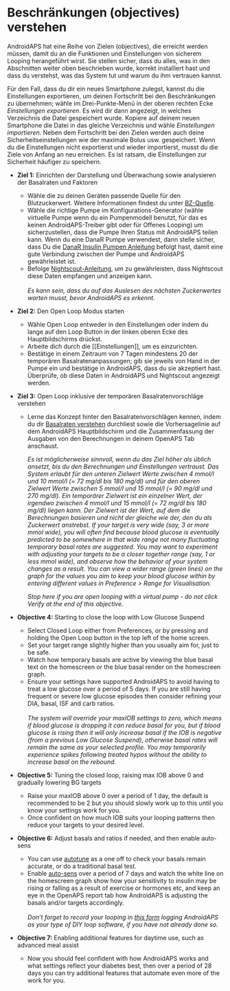 # Beschränkungen (objectives) verstehen

AndroidAPS hat eine Reihe von Zielen (objectives), die erreicht werden müssen, damit du an die Funktionen und Einstellungen von sicherem Looping herangeführt wirst. Sie stellen sicher, dass du alles, was in den Abschnitten weiter oben beschrieben wurde, korrekt installiert hast und dass du verstehst, was das System tut und warum du ihm vertrauen kannst.

Für den Fall, dass du dir ein neues Smartphone zulegst, kannst du die Einstellungen exportieren, um deinen Fortschritt bei den Beschränkungen zu übernehmen; wähle im Drei-Punkte-Menü in der oberen rechten Ecke *Einstellungen exportieren*. Es wird dir dann angezeigt, in welches Verzeichnis die Datei gespeichert wurde. Kopiere auf deinem neuen Smartphone die Datei in das gleiche Verzeichnis und wähle *Einstellungen importieren*. Neben dem Fortschritt bei den Zielen werden auch deine Sicherheitseinstellungen wie der maximale Bolus usw. gespeichert. Wenn du die Einstellungen nicht exportierst und wieder importierst, musst du die Ziele von Anfang an neu erreichen. Es ist ratsam, die Einstellungen zur Sicherheit häufiger zu speichern.  

* **Ziel 1:** Einrichten der Darstellung und Überwachung sowie analysieren der Basalraten und Faktoren 
  * Wähle die zu deinen Geräten passende Quelle für den Blutzuckerwert. Weitere Informationen findest du unter [BZ-Quelle](../Configration/BG-Source.html).
  * Wähle die richtige Pumpe im Konfigurations-Generator (wähle virtuelle Pumpe wenn du ein Pumpenmodell benutzt, für das es keinen AndroidAPS-Treiber gibt oder für Offenes Looping) um sicherzustellen, dass die Pumpe ihren Status mit AndroidAPS teilen kann. Wenn du eine DanaR Pumpe verwendest, dann stelle sicher, dass Du die [DanaR Insulin Pumpen Anleitung](../Confguration/DanaR-Insulin-Pump.html) befolgt hast, damit eine gute Verbindung zwischen der Pumpe und AndroidAPS gewährleistet ist.
  * Befolge [Nightscout-Anleitung](../Installin-AndroidAPS/Nightscout.html), um zu gewährleisten, dass Nightscout diese Daten empfangen und anzeigen kann. <br />  
    _Es kann sein, dass du auf das Auslesen des nächsten Zuckerwertes warten musst, bevor AndroidAPS es erkennt._
* **Ziel 2:** Den Open Loop Modus starten 
  * Wähle Open Loop entweder in den Einstellungen oder indem du lange auf den Loop Button in der linken oberen Ecke des Hauptbildschirms drückst.
  * Arbeite dich durch die [[Einstellungen]], um es einzurichten.
  * Bestätige in einem Zeitraum von 7 Tagen mindestens 20 der temporären Basalratenanpassungen; gib sie jeweils von Hand in der Pumpe ein und bestätige in AndroidAPS, dass du sie akzeptiert hast. Überprüfe, ob diese Daten in AndroidAPS und Nightscout angezeigt werden.  

* **Ziel 3:** Open Loop inklusive der temporären Basalratenvorschläge verstehen
  
  * Lerne das Konzept hinter den Basalratenvorschlägen kennen, indem du dir [Basalraten verstehen](https://openaps.readthedocs.io/en/latest/docs/While%20You%20Wait%20For%20Gear/Understand-determine-basal.html) durchliest sowie die Vorhersagelinie auf dem AndroidAPS Hauptbildschirm und die Zusammenfassung der Ausgaben von den Berechnungen in deinem OpenAPS Tab anschaust.   
      
    _Es ist möglicherweise sinnvoll, wenn du das Ziel höher als üblich ansetzt, bis du den Berechnungen und Einstellungen vertraust. Das System erlaubt für den unteren Zielwert Werte zwischen 4 mmol/l und 10 mmol/l (= 72 mg/dl bis 180 mg/dl) und für den oberen Zielwert Werte zwischen 5 mmol/l und 15 mmol/l (= 90 mg/dl und 270 mg/dl). Ein temporärer Zielwert ist ein einzelner Wert, der irgendwo zwischen 4 mmol/l und 15 mmol/l (= 72 mg/dl bis 180 mg/dl) liegen kann. Der Zielwert ist der Wert, auf dem die Berechnungen basieren und nicht der gleiche wie der, den du als Zuckerwert anstrebst. If your target is very wide (say, 3 or more mmol wide), you will often find because blood glucose is eventually predicted to be somewhere in that wide range not many fluctuating temporary basal rates are suggested. You may want to experiment with adjusting your targets to be a closer together range (say, 1 or less mmol wide), and observe how the behavior of your system changes as a result. You can view a wider range (green lines) on the graph for the values you aim to keep your blood glucose within by entering different values in Preference > Range for Visualisation._   
      
    _Stop here if you are open looping with a virtual pump - do not click Verify at the end of this objective._

* **Objective 4:** Starting to close the loop with Low Glucose Suspend
  
  * Select Closed Loop either from Preferences, or by pressing and holding the Open Loop button in the top left of the home screen.
  * Set your target range slightly higher than you usually aim for, just to be safe.
  * Watch how temporary basals are active by viewing the blue basal text on the homescreen or the blue basal render on the homescreen graph.
  * Ensure your settings have supported AndroidAPS to avoid having to treat a low glucose over a period of 5 days. If you are still having frequent or severe low glucose episodes then consider refining your DIA, basal, ISF and carb ratios. <br />  
    _The system will override your maxIOB settings to zero, which means if blood glucose is dropping it can reduce basal for you, but if blood glucose is rising then it will only increase basal if the IOB is negative (from a previous Low Glucose Suspend), otherwise basal rates will remain the same as your selected profile. You may temporarily experience spikes following treated hypos without the ability to increase basal on the rebound._  
* **Objective 5:** Tuning the closed loop, raising max IOB above 0 and gradually lowering BG targets 
  * Raise your maxIOB above 0 over a period of 1 day, the default is recommended to be 2 but you should slowly work up to this until you know your settings work for you.
  * Once confident on how much IOB suits your looping patterns then reduce your targets to your desired level.  
* **Objective 6:** Adjust basals and ratios if needed, and then enable auto-sens 
  * You can use [autotune](https://openaps.readthedocs.io/en/latest/docs/Customize-Iterate/autotune.html) as a one off to check your basals remain accurate, or do a traditional basal test.
  * Enable [auto-sens](../Usage/Open-APS-features.html) over a period of 7 days and watch the white line on the homescreen graph show how your sensitivity to insulin may be rising or falling as a result of exercise or hormones etc, and keep an eye in the OpenAPS report tab how AndroidAPS is adjusting the basals and/or targets accordingly. <br />  
    _Don’t forget to record your looping in [this form](http://bit.ly/nowlooping) logging AndroidAPS as your type of DIY loop software, if you have not already done so._  
* **Objective 7:** Enabling additional features for daytime use, such as advanced meal assist 
  * Now you should feel confident with how AndroidAPS works and what settings reflect your diabetes best, then over a period of 28 days you can try additional features that automate even more of the work for you.